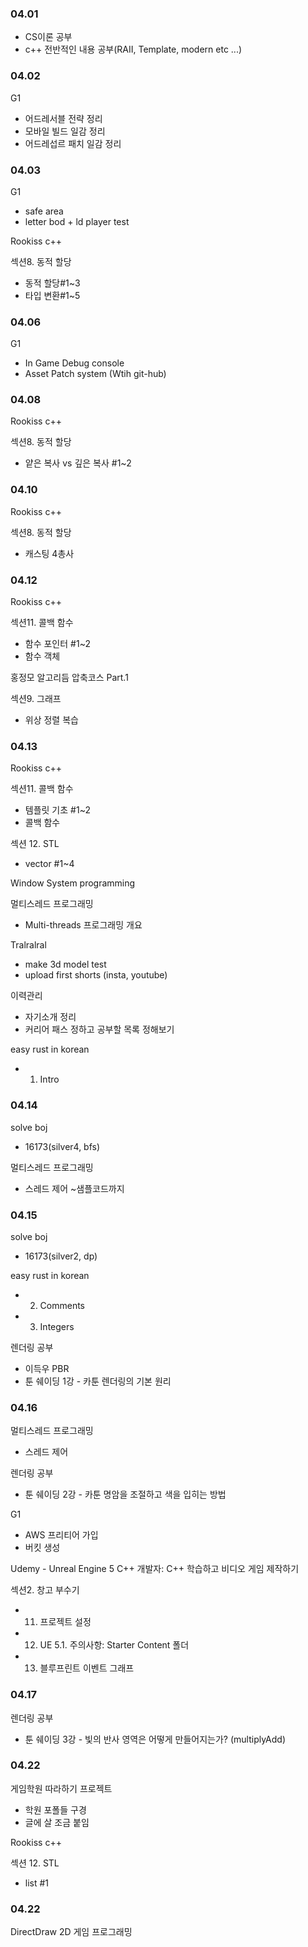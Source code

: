 ### 04.01

- CS이론 공부
- c++ 전반적인 내용 공부(RAII, Template, modern etc ...)

### 04.02

G1

- 어드레서블 전략 정리
- 모바일 빌드 일감 정리
- 어드레섭르 패치 일감 정리

### 04.03

G1

- safe area
- letter bod + ld player test

Rookiss c++

섹션8. 동적 할당

- 동적 할당#1~3
- 타입 변환#1~5

### 04.06

G1

- In Game Debug console
- Asset Patch system (Wtih git-hub)

### 04.08

Rookiss c++

섹션8. 동적 할당

- 얕은 복사 vs 깊은 복사 #1~2

### 04.10

Rookiss c++

섹션8. 동적 할당

- 캐스팅 4총사

### 04.12

Rookiss c++

섹션11. 콜백 함수

- 함수 포인터 #1~2
- 함수 객체

홍정모 알고리듬 압축코스 Part.1

섹션9. 그래프

- 위상 정렬 복습

### 04.13

Rookiss c++

섹션11. 콜백 함수

- 템플릿 기초 #1~2
- 콜백 함수

섹션 12. STL

- vector #1~4

Window System programming

멀티스레드 프로그래밍

- Multi-threads 프로그래밍 개요

Tralralral

- make 3d model test
- upload first shorts (insta, youtube)

이력관리

- 자기소개 정리
- 커리어 패스 정하고 공부할 목록 정해보기

easy rust in korean

- 1. Intro

### 04.14

solve boj

- 16173(silver4, bfs)

멀티스레드 프로그래밍

- 스레드 제어 ~샘플코드까지

### 04.15

solve boj

- 16173(silver2, dp)

easy rust in korean

- 2. Comments
- 3. Integers

렌더링 공부

- 이득우 PBR
- 툰 쉐이딩 1강 - 카툰 렌더링의 기본 원리

### 04.16

멀티스레드 프로그래밍

- 스레드 제어

렌더링 공부

- 툰 쉐이딩 2강 - 카툰 명암을 조절하고 색을 입히는 방법

G1

- AWS 프리티어 가입
- 버킷 생성

Udemy - Unreal Engine 5 C++ 개발자: C++ 학습하고 비디오 게임 제작하기

섹션2. 창고 부수기

- 11. 프로젝트 설정
- 12. UE 5.1. 주의사항: Starter Content 폴더
- 13. 블루프린트 이벤트 그래프

### 04.17

렌더링 공부

- 툰 쉐이딩 3강 - 빛의 반사 영역은 어떻게 만들어지는가? (multiplyAdd)

### 04.22

게임학원 따라하기 프로젝트

- 학원 포폴들 구경
- 글에 살 조금 붙임

Rookiss c++

섹션 12. STL

- list #1

### 04.22

DirectDraw 2D 게임 프로그래밍
